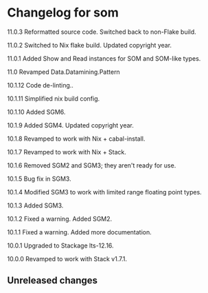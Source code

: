 # Changelog for som

11.0.3  Reformatted source code.
        Switched back to non-Flake build.

11.0.2  Switched to Nix flake build.
        Updated copyright year.

11.0.1  Added Show and Read instances for SOM and SOM-like types.

11.0    Revamped Data.Datamining.Pattern

10.1.12 Code de-linting..

10.1.11 Simplified nix build config.

10.1.10 Added SGM6.

10.1.9 Added SGM4.
       Updated copyright year.

10.1.8 Revamped to work with Nix + cabal-install.

10.1.7 Revamped to work with Nix + Stack.

10.1.6 Removed SGM2 and SGM3; they aren't ready for use.

10.1.5 Bug fix in SGM3.

10.1.4 Modified SGM3 to work with limited range floating point types.

10.1.3 Added SGM3.

10.1.2 Fixed a warning.
       Added SGM2.

10.1.1 Fixed a warning.
       Added more documentation.

10.0.1 Upgraded to Stackage lts-12.16.

10.0.0 Revamped to work with Stack v1.7.1.

## Unreleased changes

